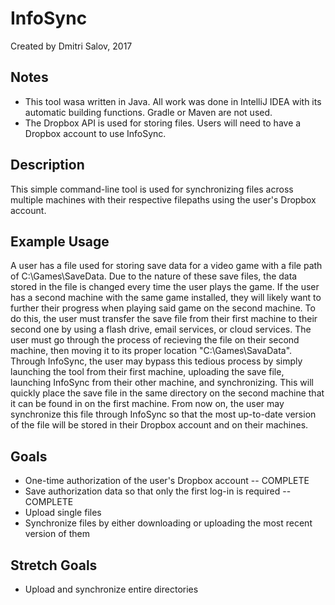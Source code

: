 # InfoSync
Created by Dmitri Salov, 2017

Notes
-----
- This tool wasa written in Java. All work was done in IntelliJ IDEA with its automatic building functions. Gradle or Maven are not used.
- The Dropbox API is used for storing files. Users will need to have a Dropbox account to use InfoSync.

Description
-----------
This simple command-line tool is used for synchronizing files across multiple machines with their respective filepaths using the user's
Dropbox account.

Example Usage
-------------
A user has a file used for storing save data for a video game with a file path of C:\Games\SaveData. Due to the nature of these
save files, the data stored in the file is changed every time the user plays the game. If the user has a second machine with the same
game installed, they will likely want to further their progress when playing said game on the second machine. To do this, the user must 
transfer the save file from their first machine to their second one by using a flash drive, email services, or cloud services. The user
must go through the process of recieving the file on their second machine, then moving it to its proper location "C:\Games\SavaData".
Through InfoSync, the user may bypass this tedious process by simply launching the tool from their first machine, uploading the save file,
launching InfoSync from their other machine, and synchronizing. This will quickly place the save file in the same directory on the second
machine that it can be found in on the first machine. From now on, the user may synchronize this file through InfoSync so that the most
up-to-date version of the file will be stored in their Dropbox account and on their machines.

Goals
-----
- One-time authorization of the user's Dropbox account -- COMPLETE
- Save authorization data so that only the first log-in is required -- COMPLETE
- Upload single files
- Synchronize files by either downloading or uploading the most recent version of them

Stretch Goals
-------------
- Upload and synchronize entire directories
